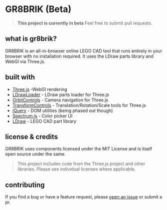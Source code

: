 # GR8BRIK (Beta)

> **This project is currently in beta**
> Feel free to submit pull requests.

## what is gr8brik?

GR8BRIK is an all-in-browser online LEGO CAD tool that runs entirely in your browser with no installation required. It uses the LDraw parts library and WebGl via Three.js.

## built with

* [Three.js](https://threejs.org/) -WebGl rendering
* [LDrawLoader](https://threejs.org/docs/#examples/en/loaders/LDrawLoader) - LDraw parts loader for Three.js
* [OrbitControls](https://threejs.org/docs/#examples/en/controls/OrbitControls) - Camera navigation for Three.js
* [TransformControls](https://threejs.org/docs/#examples/en/controls/TransformControls) - Translation/Rotation/Scale tools for Three.js
* [jQuery](https://jquery.com/) - DOM utilities (being phased out though)
* [Spectrum.js](https://bgrins.github.io/spectrum/) - Color picker UI
* [LDraw](http://www.ldraw.org/) - LEGO CAD part library

## license & credits

GR8BRIK uses components licensed under the MIT License and is itself open source under the same.

> This project includes code from the Three.js project and other libraries. Please see individual licenses where applicable.

## contributing

If you find a bug or have a feature request, please [open an issue](https://github.com/susstevedev/gr8brik/issues) or submit a pr.
